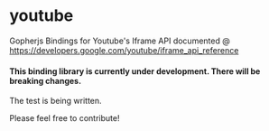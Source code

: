# youtube
Gopherjs Bindings for Youtube's Iframe API documented @ https://developers.google.com/youtube/iframe_api_reference

#### This binding library is currently under development. There will be breaking changes. 
The test is being written.

Please feel free to contribute!

